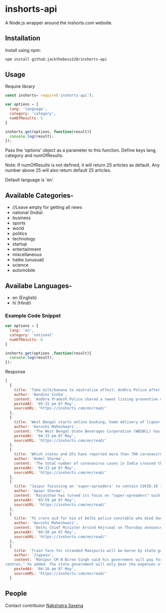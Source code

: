 # inshorts-api

A Node.js wrapper around the inshorts.com website.

## Installation
Install using npm:
```sh
npm install github:jacktheboss220/inshorts-api
```

## Usage
Require library
```javascript
const inshorts= require('inshorts-api');
```
```javascript
var options = {
  lang: 'language',
  category: 'category',
  numOfResults: 5
}

inshorts.get(options, function(result){
  console.log(result);
});
```
Pass the 'options' object as a parameter to this function. Define keys lang, category and numOfResults.

Note: If numOfResults is not defined, it will return 25 articles as default. Any number above 25 will also return default 25 articles.

Default language is 'en'.

## Available Categories-
 - //Leave empty for getting all news
 - national (India)
 - business
 - sports
 - world
 - politics
 - technology
 - startup
 - entertainment
 - miscellaneous
 - hatke (unusual)
 - science
 - automobile


## Availabe Languages-
 - en (English)
 - hi (Hindi)

### Example Code Snippet
```javascript
var options = {
  lang: 'en',
  category: 'national'
  numOfResults: 6
}

inshorts.get(options ,function(result){
  console.log(result);
});
```

Response
```javascript
[
  {
    title: 'Take milk/banana to neutralise effect: Andhra Police after Vizag gas leak',
    author: 'Nandini Sinha',
    content: 'Andhra Pradesh Police shared a tweet listing preventive measures to be taken by locals following the gas leak in Visakhapatnam. Some of the measures include drinking more water, taking milk, banana and jaggery to neutralise the effect of gas and using wet cloth as mask even if people are at home. It also mentioned not consuming uncovered food or water.',
    postedAt: '05:15 pm 07 May',
    sourceURL: 'https://inshorts.com/en/read/'
  },
  {
    title: 'West Bengal starts online booking, home delivery of liquor',
    author: 'Aarushi Maheshwari',
    content: 'The West Bengal State Beverages Corporation (WBSBCL) has announced that it has launched a portal for online booking and home delivery of alcohol to minimise footfall at retail outlets and ensure social distancing. WBSBCL added that people, aged 21 or above, can register as buyers on the website. Earlier, Punjab and Chhattisgarh had started home delivery of liquor.',
    postedAt: '04:33 pm 07 May',
    sourceURL: 'https://inshorts.com/en/read/'
  },
  {
    title: 'Which states and UTs have reported more than 700 coronavirus cases?',
    author: 'Anmol Sharma',
    content: 'The total number of coronavirus cases in India crossed the 50,000-mark on Thursday, with cases reported from 33 states and Union Territories (UTs). A total of 12 states and UTs have reported more than 700 cases, which include Maharashtra, Gujarat, Delhi, Tamil Nadu, Rajasthan, Madhya Pradesh, Uttar Pradesh, Andhra Pradesh, Punjab, West Bengal, Telangana and Jammu and Kashmir.',
    postedAt: '04:33 pm 07 May',
    sourceURL: 'https://inshorts.com/en/read/'
  },
  {
    title: "Jaipur focussing on 'super-spreaders' to contain COVID-19 infection: Official",
    author: 'Apaar Sharma',
    content: 'Rajasthan has turned its focus on "super-spreaders" such as vegetable vendors, grocery and medical shops to contain coronavirus infections in Jaipur, said Principal Secretary, Department of Energy and Nodal Officer for Jaipur Ajitabh Sharma. He said that the district administration has "aggressively" started taking random samples after finding over 10 positive cases of super-spreaders in the city.',
    postedAt: '03:59 pm 07 May',
    sourceURL: 'https://inshorts.com/en/read/'
  },
  {
    title: '₹1 crore aid for kin of Delhi police constable who died due to COVID-19',
    author: 'Aarushi Maheshwari',
    content: 'Delhi Chief Minister Arvind Kejriwal on Thursday announced compensation of ₹1 crore for the family of a Delhi Police constable who died due to COVID-19. Kejriwal tweeted, "Without caring for his life, Amit ji continued to serve the people during the coronavirus pandemic. He got coronavirus and subsequently left us. We salute his martyrdom."',
    postedAt: '04:50 pm 07 May',
    sourceURL: 'https://inshorts.com/en/read/'
  },
  {
    title: 'Train fare for stranded Manipuris will be borne by state government: CM',
    author: 'Jigyasu',
    content: `Manipur CM N Biren Singh said his government will pay for the return journey of the Manipur residents stranded in other parts of the country. "After arriving, they'll be quarantined in community quarantine 
centres," he added. The state government will only bear the expenses of those returning from far-off states and not those coming from other Northeastern states, Singh clarified.`,
    postedAt: '04:16 pm 07 May',
    sourceURL: 'https://inshorts.com/en/read/'
  }
```
## People

Contact contributor [Nakshatra Saxena](https://www.linkedin.com/in/nakshatra-saxena-51825a152/)
